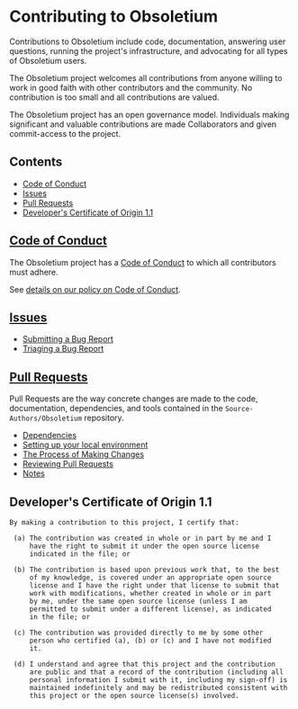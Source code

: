 # Contributing to Obsoletium

Contributions to Obsoletium include code, documentation, answering user questions,
running the project's infrastructure, and advocating for all types of Obsoletium
users.

The Obsoletium project welcomes all contributions from anyone willing to work in
good faith with other contributors and the community. No contribution is too
small and all contributions are valued.

The Obsoletium project has an open governance model.
Individuals making significant and valuable contributions are made
Collaborators and given commit-access to the project.

## Contents

* [Code of Conduct](#code-of-conduct)
* [Issues](#issues)
* [Pull Requests](#pull-requests)
* [Developer's Certificate of Origin 1.1](#developers-certificate-of-origin-11)

## [Code of Conduct](./docs/contributing/CODE_OF_CONDUCT.md)

The Obsoletium project has a
[Code of Conduct](https://github.com/Source-Authors/Obsoletium/blob/HEAD/docs/contributing/CODE_OF_CONDUCT.md)
to which all contributors must adhere.

See [details on our policy on Code of Conduct](./docs/contributing/CODE_OF_CONDUCT.md).

## [Issues](./docs/contributing/ISSUES.md)

* [Submitting a Bug Report](./docs/contributing/ISSUES.md#submitting-a-bug-report)
* [Triaging a Bug Report](./docs/contributing/ISSUES.md#triaging-a-bug-report)

## [Pull Requests](./docs/contributing/PULL_REQUESTS.md)

Pull Requests are the way concrete changes are made to the code, documentation,
dependencies, and tools contained in the `Source-Authors/Obsoletium` repository.

* [Dependencies](./docs/contributing/PULL_REQUESTS.md#dependencies)
* [Setting up your local environment](./docs/contributing/PULL_REQUESTS.md#setting-up-your-local-environment)
* [The Process of Making Changes](./docs/contributing/PULL_REQUESTS.md#the-process-of-making-changes)
* [Reviewing Pull Requests](./docs/contributing/PULL_REQUESTS.md#reviewing-pull-requests)
* [Notes](./docs/contributing/PULL_REQUESTS.md#notes)

## Developer's Certificate of Origin 1.1

```text
By making a contribution to this project, I certify that:

 (a) The contribution was created in whole or in part by me and I
     have the right to submit it under the open source license
     indicated in the file; or

 (b) The contribution is based upon previous work that, to the best
     of my knowledge, is covered under an appropriate open source
     license and I have the right under that license to submit that
     work with modifications, whether created in whole or in part
     by me, under the same open source license (unless I am
     permitted to submit under a different license), as indicated
     in the file; or

 (c) The contribution was provided directly to me by some other
     person who certified (a), (b) or (c) and I have not modified
     it.

 (d) I understand and agree that this project and the contribution
     are public and that a record of the contribution (including all
     personal information I submit with it, including my sign-off) is
     maintained indefinitely and may be redistributed consistent with
     this project or the open source license(s) involved.
```